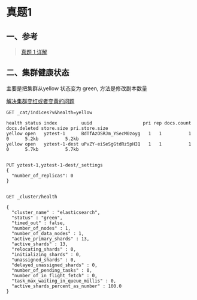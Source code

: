 # 真题1

## 一、参考

> [真题 1 详解](https://www.yuque.com/deep_elasticsearch/tzcm9n/wkimk6)

## 二、集群健康状态

主要是把集群从yellow 状态变为 green, 方法是修改副本数量

[解决集群变红或者变黄的问题](https://www.yuque.com/deep_elasticsearch/tzcm9n/zc45pu#af6f4cff)

```
GET _cat/indices?v&health=yellow

health status index         uuid                   pri rep docs.count docs.deleted store.size pri.store.size
yellow open   yztest-1      BdTfAzOSRJm_YSecM0zoyg   1   1          1            0      5.2kb          5.2kb
yellow open   yztest-1-dest uPvZY-eiSeSgGtdRz5pHIQ   1   1          1            0      5.7kb          5.7kb


PUT yztest-1,yztest-1-dest/_settings
{
  "number_of_replicas": 0
}


GET _cluster/health

{
  "cluster_name" : "elasticsearch",
  "status" : "green",
  "timed_out" : false,
  "number_of_nodes" : 1,
  "number_of_data_nodes" : 1,
  "active_primary_shards" : 13,
  "active_shards" : 13,
  "relocating_shards" : 0,
  "initializing_shards" : 0,
  "unassigned_shards" : 0,
  "delayed_unassigned_shards" : 0,
  "number_of_pending_tasks" : 0,
  "number_of_in_flight_fetch" : 0,
  "task_max_waiting_in_queue_millis" : 0,
  "active_shards_percent_as_number" : 100.0
}

```
